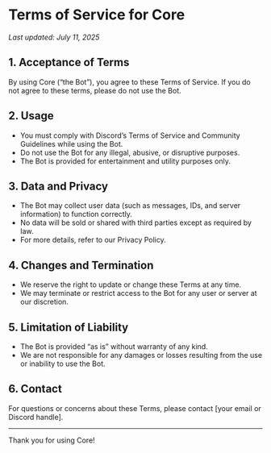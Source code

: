 # Terms of Service for Core

_Last updated: July 11, 2025_

## 1. Acceptance of Terms
By using Core (“the Bot”), you agree to these Terms of Service. If you do not agree to these terms, please do not use the Bot.

## 2. Usage
- You must comply with Discord’s Terms of Service and Community Guidelines while using the Bot.
- Do not use the Bot for any illegal, abusive, or disruptive purposes.
- The Bot is provided for entertainment and utility purposes only.

## 3. Data and Privacy
- The Bot may collect user data (such as messages, IDs, and server information) to function correctly.
- No data will be sold or shared with third parties except as required by law.
- For more details, refer to our Privacy Policy.

## 4. Changes and Termination
- We reserve the right to update or change these Terms at any time.
- We may terminate or restrict access to the Bot for any user or server at our discretion.

## 5. Limitation of Liability
- The Bot is provided “as is” without warranty of any kind.
- We are not responsible for any damages or losses resulting from the use or inability to use the Bot.

## 6. Contact
For questions or concerns about these Terms, please contact [your email or Discord handle].

---

Thank you for using Core!
